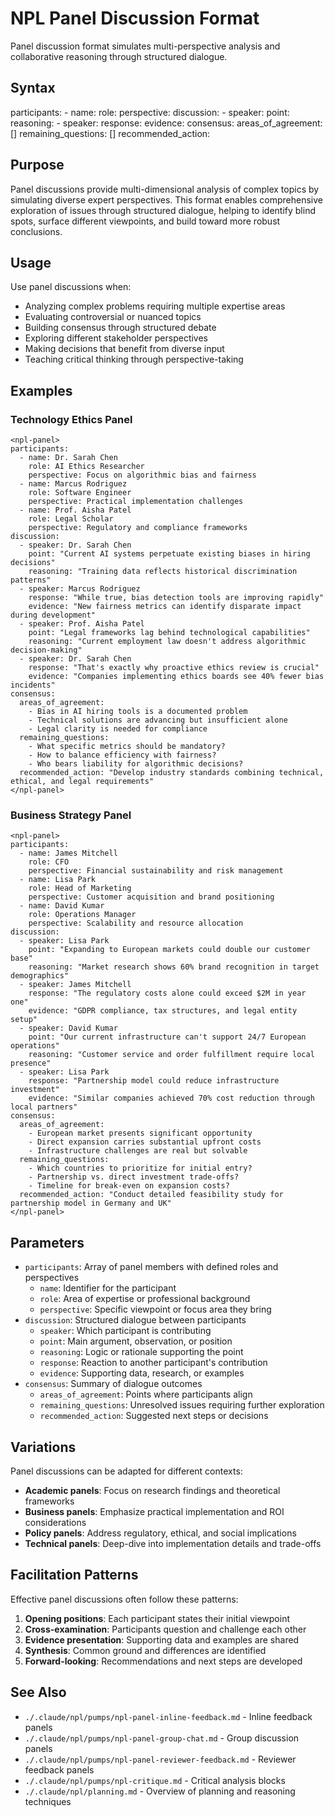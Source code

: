 # NPL Panel Discussion Format
Panel discussion format simulates multi-perspective analysis and collaborative reasoning through structured dialogue.

## Syntax
<npl-panel>
participants:
  - name: <participant_name>
    role: <expertise_area>
    perspective: <viewpoint_description>
discussion:
  - speaker: <participant_name>
    point: <main_argument_or_observation>
    reasoning: <supporting_logic>
  - speaker: <participant_name>
    response: <reaction_or_counterpoint>
    evidence: <supporting_data>
consensus:
  areas_of_agreement: [<agreed_points>]
  remaining_questions: [<unresolved_issues>]
  recommended_action: <suggested_next_steps>
</npl-panel>

## Purpose
Panel discussions provide multi-dimensional analysis of complex topics by simulating diverse expert perspectives. This format enables comprehensive exploration of issues through structured dialogue, helping to identify blind spots, surface different viewpoints, and build toward more robust conclusions.

## Usage
Use panel discussions when:
- Analyzing complex problems requiring multiple expertise areas
- Evaluating controversial or nuanced topics
- Building consensus through structured debate
- Exploring different stakeholder perspectives
- Making decisions that benefit from diverse input
- Teaching critical thinking through perspective-taking

## Examples

### Technology Ethics Panel
```example
<npl-panel>
participants:
  - name: Dr. Sarah Chen
    role: AI Ethics Researcher
    perspective: Focus on algorithmic bias and fairness
  - name: Marcus Rodriguez
    role: Software Engineer
    perspective: Practical implementation challenges
  - name: Prof. Aisha Patel
    role: Legal Scholar
    perspective: Regulatory and compliance frameworks
discussion:
  - speaker: Dr. Sarah Chen
    point: "Current AI systems perpetuate existing biases in hiring decisions"
    reasoning: "Training data reflects historical discrimination patterns"
  - speaker: Marcus Rodriguez
    response: "While true, bias detection tools are improving rapidly"
    evidence: "New fairness metrics can identify disparate impact during development"
  - speaker: Prof. Aisha Patel
    point: "Legal frameworks lag behind technological capabilities"
    reasoning: "Current employment law doesn't address algorithmic decision-making"
  - speaker: Dr. Sarah Chen
    response: "That's exactly why proactive ethics review is crucial"
    evidence: "Companies implementing ethics boards see 40% fewer bias incidents"
consensus:
  areas_of_agreement: 
    - Bias in AI hiring tools is a documented problem
    - Technical solutions are advancing but insufficient alone
    - Legal clarity is needed for compliance
  remaining_questions:
    - What specific metrics should be mandatory?
    - How to balance efficiency with fairness?
    - Who bears liability for algorithmic decisions?
  recommended_action: "Develop industry standards combining technical, ethical, and legal requirements"
</npl-panel>
```

### Business Strategy Panel
```example
<npl-panel>
participants:
  - name: James Mitchell
    role: CFO
    perspective: Financial sustainability and risk management
  - name: Lisa Park
    role: Head of Marketing
    perspective: Customer acquisition and brand positioning
  - name: David Kumar
    role: Operations Manager
    perspective: Scalability and resource allocation
discussion:
  - speaker: Lisa Park
    point: "Expanding to European markets could double our customer base"
    reasoning: "Market research shows 60% brand recognition in target demographics"
  - speaker: James Mitchell
    response: "The regulatory costs alone could exceed $2M in year one"
    evidence: "GDPR compliance, tax structures, and legal entity setup"
  - speaker: David Kumar
    point: "Our current infrastructure can't support 24/7 European operations"
    reasoning: "Customer service and order fulfillment require local presence"
  - speaker: Lisa Park
    response: "Partnership model could reduce infrastructure investment"
    evidence: "Similar companies achieved 70% cost reduction through local partners"
consensus:
  areas_of_agreement:
    - European market presents significant opportunity
    - Direct expansion carries substantial upfront costs
    - Infrastructure challenges are real but solvable
  remaining_questions:
    - Which countries to prioritize for initial entry?
    - Partnership vs. direct investment trade-offs?
    - Timeline for break-even on expansion costs?
  recommended_action: "Conduct detailed feasibility study for partnership model in Germany and UK"
</npl-panel>
```

## Parameters
- `participants`: Array of panel members with defined roles and perspectives
  - `name`: Identifier for the participant
  - `role`: Area of expertise or professional background
  - `perspective`: Specific viewpoint or focus area they bring
- `discussion`: Structured dialogue between participants
  - `speaker`: Which participant is contributing
  - `point`: Main argument, observation, or position
  - `reasoning`: Logic or rationale supporting the point
  - `response`: Reaction to another participant's contribution
  - `evidence`: Supporting data, research, or examples
- `consensus`: Summary of dialogue outcomes
  - `areas_of_agreement`: Points where participants align
  - `remaining_questions`: Unresolved issues requiring further exploration
  - `recommended_action`: Suggested next steps or decisions

## Variations
Panel discussions can be adapted for different contexts:
- **Academic panels**: Focus on research findings and theoretical frameworks
- **Business panels**: Emphasize practical implementation and ROI considerations
- **Policy panels**: Address regulatory, ethical, and social implications
- **Technical panels**: Deep-dive into implementation details and trade-offs

## Facilitation Patterns
Effective panel discussions often follow these patterns:
1. **Opening positions**: Each participant states their initial viewpoint
2. **Cross-examination**: Participants question and challenge each other
3. **Evidence presentation**: Supporting data and examples are shared
4. **Synthesis**: Common ground and differences are identified
5. **Forward-looking**: Recommendations and next steps are developed

## See Also
- `./.claude/npl/pumps/npl-panel-inline-feedback.md` - Inline feedback panels
- `./.claude/npl/pumps/npl-panel-group-chat.md` - Group discussion panels
- `./.claude/npl/pumps/npl-panel-reviewer-feedback.md` - Reviewer feedback panels
- `./.claude/npl/pumps/npl-critique.md` - Critical analysis blocks
- `./.claude/npl/planning.md` - Overview of planning and reasoning techniques